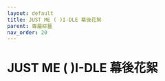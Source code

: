 ```yaml
---
layout: default
title: JUST ME ( )I-DLE 幕後花絮
parent: 專屬綜藝
nav_order: 20
---
```


# JUST ME ( )I-DLE 幕後花絮
